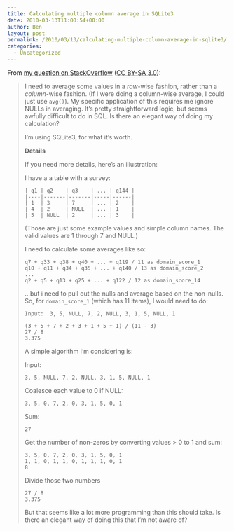 ```yaml
---
title: Calculating multiple column average in SQLite3
date: 2010-03-13T11:00:54+00:00
author: Ben
layout: post
permalink: /2010/03/13/calculating-multiple-column-average-in-sqlite3/
categories:
  - Uncategorized
---
```

From [my question on StackOverflow](http://stackoverflow.com/questions/2546503/calculating-multiple-column-average-in-sqlite3) ([CC BY-SA 3.0](http://creativecommons.org/licenses/by-sa/3.0/)):

> I need to average some values in a _row_-wise fashion, rather than a _column_-wise fashion. (If I were doing a column-wise average, I could just use `avg()`). My specific application of this requires me ignore NULLs in averaging. It&#8217;s pretty straightforward logic, but seems awfully difficult to do in SQL. Is there an elegant way of doing my calculation?
>
> I&#8217;m using SQLite3, for what it&#8217;s worth.
>
> **Details**
>
> If you need more details, here&#8217;s an illustration:
>
> I have a a table with a survey:
>
> ```
> | q1 | q2    | q3    | ... | q144 |
> |----|-------|-------|-----|------|
> | 1  | 3     | 7     | ... | 2    |
> | 4  | 2     | NULL  | ... | 1    |
> | 5  | NULL  | 2     | ... | 3    |
> ```
>
> (Those are just some example values and simple column names. The valid values are 1 through 7 and NULL.)
>
> I need to calculate some averages like so:
>
>     q7 + q33 + q38 + q40 + ... + q119 / 11 as domain_score_1
>     q10 + q11 + q34 + q35 + ... + q140 / 13 as domain_score_2
>     ...
>     q2 + q5 + q13 + q25 + ... + q122 / 12 as domain_score_14
>
> ...but i need to pull out the nulls and average based on the non-nulls. So, for `domain_score_1` (which has 11 items), I would need to do:
>
> ```
> Input:  3, 5, NULL, 7, 2, NULL, 3, 1, 5, NULL, 1
>
> (3 + 5 + 7 + 2 + 3 + 1 + 5 + 1) / (11 - 3)
> 27 / 8
> 3.375
> ```
>
> A simple algorithm I&#8217;m considering is:
>
> Input:
>
> ```
> 3, 5, NULL, 7, 2, NULL, 3, 1, 5, NULL, 1
> ```
>
> Coalesce each value to 0 if NULL:
>
> ```
> 3, 5, 0, 7, 2, 0, 3, 1, 5, 0, 1
> ```
>
> Sum:
>
> ```
> 27
> ```
>
> Get the number of non-zeros by converting values > 0 to 1 and sum:
>
> ```
> 3, 5, 0, 7, 2, 0, 3, 1, 5, 0, 1
> 1, 1, 0, 1, 1, 0, 1, 1, 1, 0, 1
> 8
> ```
>
> Divide those two numbers
>
> ```
> 27 / 8
> 3.375
> ```
>
> But that seems like a lot more programming than this should take. Is there an elegant way of doing this that I&#8217;m not aware of?
